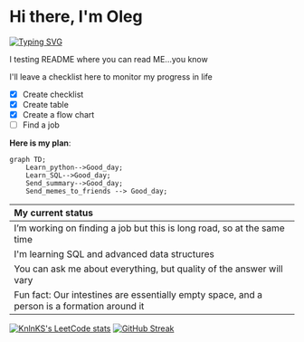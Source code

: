# Hi there, I'm Oleg
<a href="https://git.io/typing-svg"><img src="https://readme-typing-svg.demolab.com?font=Fira+Code&weight=900&size=30&duration=3000&pause=1000&color=14FF04&background=1A1A1A36&center=true&vCenter=true&repeat=false&random=false&width=430&height=70&lines=__Pre_Alpha_Developer__" alt="Typing SVG" /></a>

I testing README where you can read ME...you know

I'll leave a checklist here to monitor my progress in life
- [x] Create checklist
- [x] Create table
- [x] Create a flow chart
- [ ] Find a job

**Here is my plan**:

```mermaid
graph TD;
    Learn_python-->Good_day;
    Learn_SQL-->Good_day;
    Send_summary-->Good_day;
    Send_memes_to_friends --> Good_day;
```

| My current status |
|:----|
|I’m working on finding a job but this is long road, so at the same time|
|I'm learning SQL and advanced data structures|
|You can ask me about everything, but quality of the answer will vary|
|Fun fact: Our intestines are essentially empty space, and a person is a formation around it|

[![KnlnKS's LeetCode stats](https://leetcode-stats-six.vercel.app/api?username=user5858eX)](https://github.com/madushadhanushka/github-readme)
[![GitHub Streak](https://streak-stats.demolab.com?user=Dopelen&theme=graywhite&border_radius=50&card_width=550&fire=FF8910)](https://git.io/streak-stats)


